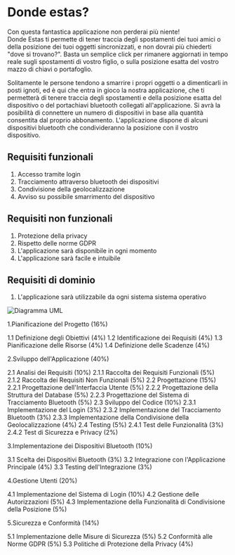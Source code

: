 # Donde estas?
Con questa fantastica applicazione non perderai più niente! <br>
Donde Estas ti permette di tener traccia degli spostamenti dei tuoi amici o della posizione dei tuoi oggetti sincronizzati, e non dovrai più chiederti "dove si trovano?". Basta un semplice click per rimanere aggiornati in tempo reale sugli spostamenti di vostro figlio, o sulla posizione esatta del vostro mazzo di chiavi o portafoglio. 

Solitamente le persone tendono a smarrire i propri oggetti o a dimenticarli in posti ignoti, ed è qui che entra in gioco la nostra applicazione, che ti permetterà di tenere traccia degli spostamenti e della posizione esatta del dispositivo o del portachiavi bluetooth collegati all'applicazione.
Si avrà la posibilità di connettere un numero di dispositivi in base alla quantità consentita dal proprio abbonamento.
L'applicazione dispone di alcuni dispositivi bluetooth che condivideranno la posizione con il vostro dispositivo.

## Requisiti funzionali
1. Accesso tramite login
2. Tracciamento attraverso bluetooth dei dispositivi
3. Condivisione della geolocalizzazione
4. Avviso su possibile smarrimento del dispositivo

## Requisiti non funzionali
1. Protezione della privacy
2. Rispetto delle norme GDPR
3. L'applicazione sarà disponibile in ogni momento
4. L'applicazione sarà facile e intuibile 

## Requisiti di dominio
1. L'applicazione sarà utilizzabile da ogni sistema sistema operativo


![Diagramma UML](https://yuml.me/diagram/scruffy/usecase/[Amministratore]%5E[Utente],%20[Utente]-(Iscriviti),%20[Utente]-(Abbonati),%20[Utente]-(Connetti%20i%20dispositivi),%20[Utente]-(Ricerca%20gli%20oggetti),%20(Connetti%20i%20dispositivi)-(Ricerca%20gli%20oggetti),%20[Utente]-(Registrazione%20luoghi),%20(Registrazione%20luoghi)%3C(Notifica%20di%20Smarrimento))

1.Pianificazione del Progetto (16%)

1.1 Definizione degli Obiettivi (4%)
1.2 Identificazione dei Requisiti (4%)
1.3 Pianificazione delle Risorse (4%)
1.4 Definizione delle Scadenze (4%)

2.Sviluppo dell'Applicazione (40%)

2.1 Analisi dei Requisiti (10%)
2.1.1 Raccolta dei Requisiti Funzionali (5%)
2.1.2 Raccolta dei Requisiti Non Funzionali (5%)
2.2 Progettazione (15%)
2.2.1 Progettazione dell'Interfaccia Utente (5%)
2.2.2 Progettazione della Struttura del Database (5%)
2.2.3 Progettazione del Sistema di Tracciamento Bluetooth (5%)
2.3 Sviluppo del Codice (10%)
2.3.1 Implementazione del Login (3%)
2.3.2 Implementazione del Tracciamento Bluetooth (3%)
2.3.3 Implementazione della Condivisione della Geolocalizzazione (4%)
2.4 Testing (5%)
2.4.1 Test delle Funzionalità (3%)
2.4.2 Test di Sicurezza e Privacy (2%)

3.Implementazione dei Dispositivi Bluetooth (10%)

3.1 Scelta dei Dispositivi Bluetooth (3%)
3.2 Integrazione con l'Applicazione Principale (4%)
3.3 Testing dell'Integrazione (3%)

4.Gestione Utenti (20%)

4.1 Implementazione del Sistema di Login (10%)
4.2 Gestione delle Autorizzazioni (5%)
4.3 Implementazione della Funzionalità di Condivisione della Posizione (5%)

5.Sicurezza e Conformità (14%)

5.1 Implementazione delle Misure di Sicurezza (5%)
5.2 Conformità alle Norme GDPR (5%)
5.3 Politiche di Protezione della Privacy (4%)
